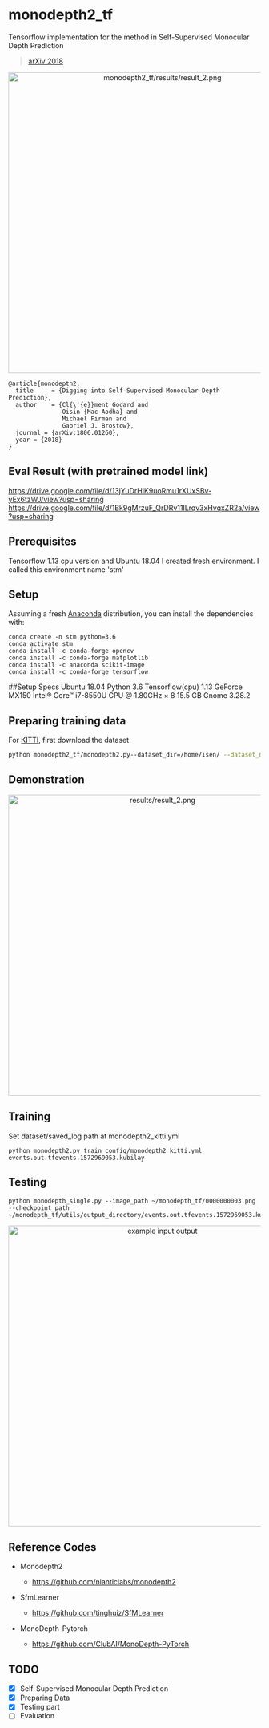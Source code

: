 
# monodepth2_tf

Tensorflow implementation for the method in Self-Supervised Monocular Depth Prediction

> [arXiv 2018](https://arxiv.org/abs/1806.01260)

<p align="center">
  <img src="monodepth2_tf/resultsresult_2.png" alt="monodepth2_tf/results/result_2.png" width="600" />
</p>



```
@article{monodepth2,
  title     = {Digging into Self-Supervised Monocular Depth Prediction},
  author    = {Cl{\'{e}}ment Godard and
               Oisin {Mac Aodha} and
               Michael Firman and
               Gabriel J. Brostow},
  journal = {arXiv:1806.01260},
  year = {2018}
}
```

## Eval Result (with pretrained model link)
https://drive.google.com/file/d/13jYuDrHiK9uoRmu1rXUxSBv-yEx6tzWJ/view?usp=sharing
https://drive.google.com/file/d/1Bk9gMrzuF_QrDRv11ILrqv3xHvqxZR2a/view?usp=sharing



## Prerequisites
Tensorflow 1.13 cpu version and Ubuntu 18.04
I created fresh environment. I called this environment name 'stm'  
## Setup
Assuming a fresh [Anaconda](https://www.anaconda.com/download/) distribution, you can install the dependencies with:
```shell
conda create -n stm python=3.6
conda activate stm
conda install -c conda-forge opencv
conda install -c conda-forge matplotlib
conda install -c anaconda scikit-image
conda install -c conda-forge tensorflow 
```
##Setup Specs 
Ubuntu 18.04
Python 3.6
Tensorflow(cpu) 1.13
GeForce MX150
Intel® Core™ i7-8550U CPU @ 1.80GHz × 8 
15.5 GB
Gnome 3.28.2

## Preparing training data

For [KITTI](http://www.cvlibs.net/datasets/kitti/raw_data.php), first download the dataset
```bash
python monodepth2_tf/monodepth2.py--dataset_dir=/home/isen/ --dataset_name="kitti_raw_eigen" --save_root=/home/isen/kitti/formatted/data --seq_length=3 --img_width=416 --img_height=128 --num_threads=4
```

## Demonstration
<p align="center">
  <img src="results/prepare_train_data_result.png" alt="results/result_2.png" width="600" />
</p>


## Training

Set dataset/saved_log path at monodepth2_kitti.yml

```shell
python monodepth2.py train config/monodepth2_kitti.yml events.out.tfevents.1572969053.kubilay
```

## Testing
```
python monodepth_single.py --image_path ~/monodepth_tf/0000000003.png --checkpoint_path ~/monodepth_tf/utils/output_directory/events.out.tfevents.1572969053.kubilay
```

<p align="center">
  <img src="results/final_result_1.PNG" alt="example input output" width="600" />
</p>


## Reference Codes
- Monodepth2
  - https://github.com/nianticlabs/monodepth2

- SfmLearner
  - https://github.com/tinghuiz/SfMLearner
  
- MonoDepth-Pytorch
  - https://github.com/ClubAI/MonoDepth-PyTorch

## TODO
- [x] Self-Supervised Monocular Depth Prediction
- [x] Preparing Data
- [x] Testing part
- [ ] Evaluation 
